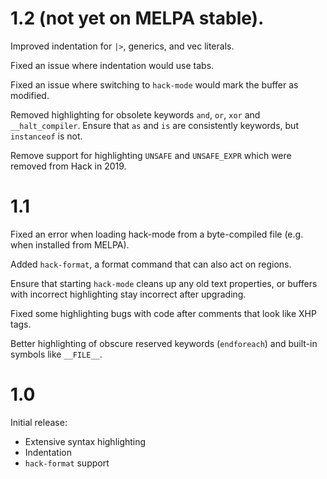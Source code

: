 # 1.2 (not yet on MELPA stable).

Improved indentation for `|>`, generics, and vec literals.

Fixed an issue where indentation would use tabs.

Fixed an issue where switching to `hack-mode` would mark the buffer as
modified.

Removed highlighting for obsolete keywords `and`, `or`, `xor` and
`__halt_compiler`. Ensure that `as` and `is` are consistently
keywords, but `instanceof` is not.

Remove support for highlighting `UNSAFE` and `UNSAFE_EXPR` which were
removed from Hack in 2019.

# 1.1

Fixed an error when loading hack-mode from a byte-compiled file
(e.g. when installed from MELPA).

Added `hack-format`, a format command that can also act on regions.

Ensure that starting `hack-mode` cleans up any old text properties, or
buffers with incorrect highlighting stay incorrect after upgrading.

Fixed some highlighting bugs with code after comments that look like
XHP tags.

Better highlighting of obscure reserved keywords (`endforeach`) and built-in
symbols like `__FILE__`.

# 1.0

Initial release:

* Extensive syntax highlighting
* Indentation
* `hack-format` support
